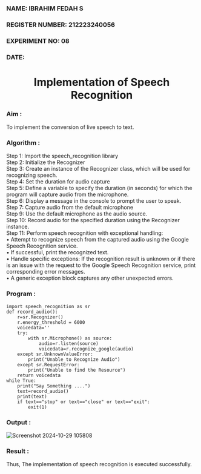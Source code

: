 <H3> NAME: IBRAHIM FEDAH S</H3>
<H3> REGISTER NUMBER: 212223240056</H3>
<H3>EXPERIMENT NO: 08 </H3>
<H3>DATE:  </H3>
<H1 ALIGN =CENTER>Implementation of Speech Recognition</H1>
<H3>Aim :</H3>

 To implement the conversion of live speech to text.<BR>
 
<h3>Algorithm :</h3>

Step 1: Import the speech_recognition library<Br>
Step 2: Initialize the Recognizer<Br>
Step 3: Create an instance of the Recognizer class, which will be used for recognizing speech.<Br>
Step 4: Set the duration for audio capture<Br>
Step 5: Define a variable to specify the duration (in seconds) for which the program will capture audio from the microphone.<Br>
Step 6: Display a message in the console to prompt the user to speak.<Br>
Step 7: Capture audio from the default microphone<Br>
Step 9: Use the default microphone as the audio source.<Br>
Step 10: Record audio for the specified duration using the Recognizer instance.<Br>
Step 11: Perform speech recognition with exceptional handling:<Br>
•	Attempt to recognize speech from the captured audio using the Google Speech Recognition service.<Br>
•	If successful, print the recognized text.<Br>
•	Handle specific exceptions: If the recognition result is unknown or if there is an issue with the request to the Google Speech Recognition service, print corresponding error messages.<Br>
•	A generic exception block captures any other unexpected errors.<Br>

<H3>Program :</H3>

```
import speech_recognition as sr
def record_audio():
    r=sr.Recognizer()
    r.energy_threshold = 6000
    voicedata=''
    try:
        with sr.Microphone() as source:
            audio=r.listen(source)
            voicedata=r.recognize_google(audio)            
    except sr.UnknownValueError:
        print("Unable to Recognize Audio")
    except sr.RequestError:
        print("Unable to find the Resource")
    return voicedata
while True:
    print("Say Something ....")
    text=record_audio()
    print(text)
    if text=="stop" or text=="close" or text=="exit":
        exit(1)
```


<H3> Output :</H3>

![Screenshot 2024-10-29 105808](https://github.com/user-attachments/assets/245bf1a2-150d-49f9-aab7-99cd7e4e3a36)


<H3> Result :</H3>

Thus, The implementation of speech recognition is executed successfully.
